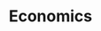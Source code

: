 ---
layout: posts_by_category
categories: economics
title: Economics
permalink: /category/economics
---